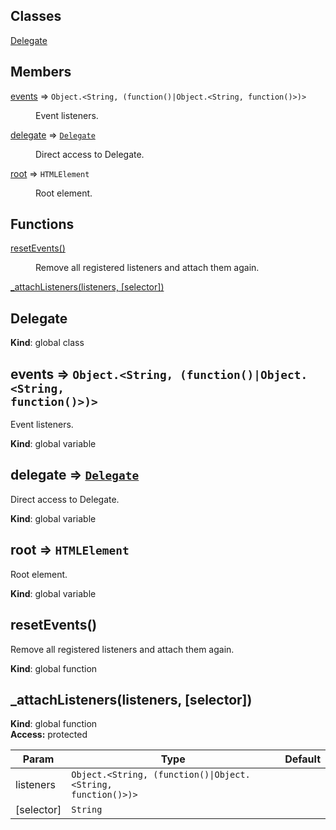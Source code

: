 ## Classes

<dl>
<dt><a href="#Delegate">Delegate</a></dt>
<dd></dd>
</dl>

## Members

<dl>
<dt><a href="#events">events</a> ⇒ <code>Object.&lt;String, (function()|Object.&lt;String, function()&gt;)&gt;</code></dt>
<dd><p>Event listeners.</p>
</dd>
<dt><a href="#delegate">delegate</a> ⇒ <code><a href="#Delegate">Delegate</a></code></dt>
<dd><p>Direct access to Delegate.</p>
</dd>
<dt><a href="#root">root</a> ⇒ <code>HTMLElement</code></dt>
<dd><p>Root element.</p>
</dd>
</dl>

## Functions

<dl>
<dt><a href="#resetEvents">resetEvents()</a></dt>
<dd><p>Remove all registered listeners and attach them again.</p>
</dd>
<dt><a href="#_attachListeners">_attachListeners(listeners, [selector])</a></dt>
<dd></dd>
</dl>

<a name="Delegate"></a>

## Delegate
**Kind**: global class  
<a name="events"></a>

## events ⇒ <code>Object.&lt;String, (function()\|Object.&lt;String, function()&gt;)&gt;</code>
Event listeners.

**Kind**: global variable  
<a name="delegate"></a>

## delegate ⇒ <code>[Delegate](#Delegate)</code>
Direct access to Delegate.

**Kind**: global variable  
<a name="root"></a>

## root ⇒ <code>HTMLElement</code>
Root element.

**Kind**: global variable  
<a name="resetEvents"></a>

## resetEvents()
Remove all registered listeners and attach them again.

**Kind**: global function  
<a name="_attachListeners"></a>

## _attachListeners(listeners, [selector])
**Kind**: global function  
**Access:** protected  

| Param | Type | Default |
| --- | --- | --- |
| listeners | <code>Object.&lt;String, (function()\|Object.&lt;String, function()&gt;)&gt;</code> |  | 
| [selector] | <code>String</code> | <code></code> | 

